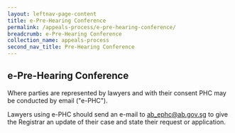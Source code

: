 ```yaml
---
layout: leftnav-page-content
title: e-Pre-Hearing Conference
permalink: /appeals-process/e-pre-hearing-conference/
breadcrumb: e-Pre-Hearing Conference
collection_name: appeals-process
second_nav_title: Pre-Hearing Conference
---
```


e-Pre-Hearing Conference
---

Where parties  are represented by lawyers and with their consent PHC may be conducted by email ("e-PHC").

Lawyers using e-PHC should send an e-mail to <ab_ephc@ab.gov.sg> to give the Registrar an update of their case and state their request or application. 

